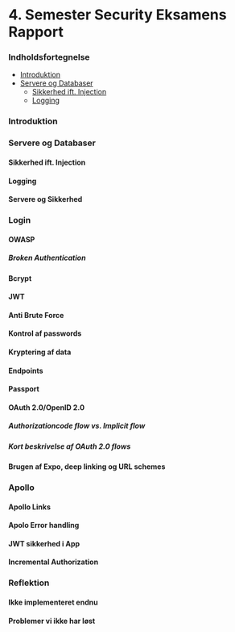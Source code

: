 # 4. Semester Security Eksamens Rapport
### Indholdsfortegnelse
- [Introduktion](#introduktion)
- [Servere og Databaser](https://github.com/Hold-Krykke/Security_and_FullstackJavascript_Exam/RAPPORT.md#servere-og-databaser)
  - [Sikkerhed ift. Injection](#sikkerhed-ift-injection)
  - [Logging](#logging)

### Introduktion
### Servere og Databaser
#### Sikkerhed ift. Injection
#### Logging
#### Servere og Sikkerhed
### Login 
#### OWASP
##### Broken Authentication
#### Bcrypt
#### JWT
#### Anti Brute Force
#### Kontrol af passwords
#### Kryptering af data
#### Endpoints
#### Passport
#### OAuth 2.0/OpenID 2.0
##### Authorizationcode flow vs. Implicit flow
##### Kort beskrivelse af OAuth 2.0 flows
#### Brugen af Expo, deep linking og URL schemes
### Apollo
#### Apollo Links
#### Apolo Error handling  
#### JWT sikkerhed i App
#### Incremental Authorization
### Reflektion
#### Ikke implementeret endnu
#### Problemer vi ikke har løst
